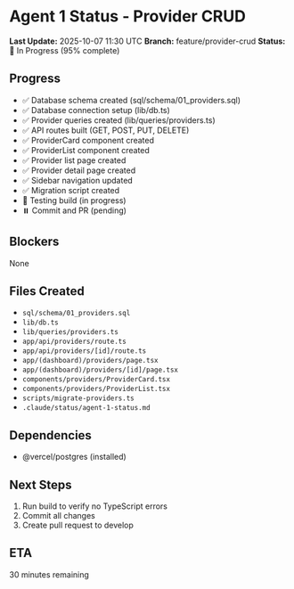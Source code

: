 # Agent 1 Status - Provider CRUD
**Last Update:** 2025-10-07 11:30 UTC
**Branch:** feature/provider-crud
**Status:** 🚧 In Progress (95% complete)

## Progress
- ✅ Database schema created (sql/schema/01_providers.sql)
- ✅ Database connection setup (lib/db.ts)
- ✅ Provider queries created (lib/queries/providers.ts)
- ✅ API routes built (GET, POST, PUT, DELETE)
- ✅ ProviderCard component created
- ✅ ProviderList component created
- ✅ Provider list page created
- ✅ Provider detail page created
- ✅ Sidebar navigation updated
- ✅ Migration script created
- 🚧 Testing build (in progress)
- ⏸️ Commit and PR (pending)

## Blockers
None

## Files Created
- `sql/schema/01_providers.sql`
- `lib/db.ts`
- `lib/queries/providers.ts`
- `app/api/providers/route.ts`
- `app/api/providers/[id]/route.ts`
- `app/(dashboard)/providers/page.tsx`
- `app/(dashboard)/providers/[id]/page.tsx`
- `components/providers/ProviderCard.tsx`
- `components/providers/ProviderList.tsx`
- `scripts/migrate-providers.ts`
- `.claude/status/agent-1-status.md`

## Dependencies
- @vercel/postgres (installed)

## Next Steps
1. Run build to verify no TypeScript errors
2. Commit all changes
3. Create pull request to develop

## ETA
30 minutes remaining
